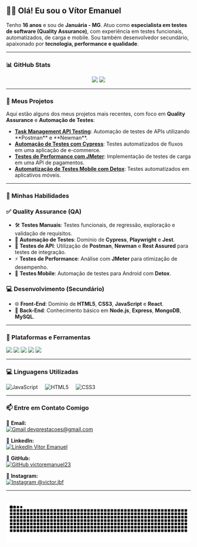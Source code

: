 <h2 align="left">👨‍💻 Olá! Eu sou o Vítor Emanuel</h2>

<p align="left">
  Tenho <strong>16 anos</strong> e sou de <strong>Januária - MG</strong>. Atuo como <strong>especialista em testes de software (Quality Assurance)</strong>, com experiência em testes funcionais, automatizados, de carga e mobile. Sou também desenvolvedor secundário, apaixonado por <strong>tecnologia, performance e qualidade</strong>.
</p>

---

<h3 align="left">📊 GitHub Stats</h3>

<div align="center">
  <img src="https://github-readme-stats.vercel.app/api?username=victoremanuel23&show_icons=true&theme=dracula&include_all_commits=true&hide_border=false" height="160" />
  <img src="https://github-readme-stats.vercel.app/api/top-langs/?username=victoremanuel23&layout=donut-vertical&theme=dracula&hide_border=false&langs_count=6" height="160" />
</div>

---

<h3 align="left">🚀 Meus Projetos</h3>

<p align="left">
  Aqui estão alguns dos meus projetos mais recentes, com foco em <strong>Quality Assurance</strong> e <strong>Automação de Testes</strong>:
</p>

<ul align="left">
  <li><strong><a href="https://github.com/victoremanuel23/Task-Management-API-Testing" target="_blank">Task Management API Testing</a></strong>: Automação de testes de APIs utilizando **Postman** e **Newman**.</li>
  <li><strong><a href="https://github.com/victoremanuel23/cypress-ecommerce-testing" target="_blank">Automação de Testes com Cypress</a></strong>: Testes automatizados de fluxos em uma aplicação de e-commerce.</li>
  <li><strong><a href="https://github.com/victoremanuel23/jmeter-api-performance" target="_blank">Testes de Performance com JMeter</a></strong>: Implementação de testes de carga em uma API de pagamentos.</li>
  <li><strong><a href="https://github.com/victoremanuel23/Detox-Mobile-Test" target="_blank">Automatização de Testes Mobile com Detox</a></strong>: Testes automatizados em aplicativos móveis.</li>
</ul>

---

<h3 align="left">🧠 Minhas Habilidades</h3>

### ✅ **Quality Assurance (QA)**
- 🛠️ **Testes Manuais**: Testes funcionais, de regressão, exploração e validação de requisitos.
- 🤖 **Automação de Testes**: Domínio de **Cypress**, **Playwright** e **Jest**.
- 🔌 **Testes de API**: Utilização de **Postman**, **Newman** e **Rest Assured** para testes de integração.
- ⚡ **Testes de Performance**: Análise com **JMeter** para otimização de desempenho.
- 📱 **Testes Mobile**: Automação de testes para Android com **Detox**.

### 💻 **Desenvolvimento (Secundário)**
- 🌐 **Front-End**: Domínio de **HTML5**, **CSS3**, **JavaScript** e **React**.
- 🔧 **Back-End**: Conhecimento básico em **Node.js**, **Express**, **MongoDB**, **MySQL**.

---

<h3 align="left">🔧 Plataformas e Ferramentas</h3>

<div align="left">
  <img src="https://img.shields.io/badge/Postman-FF6C37?logo=postman&logoColor=white&style=for-the-badge" height="30" />
  <img src="https://img.shields.io/badge/VSCode-007ACC?logo=visual-studio-code&logoColor=white&style=for-the-badge" height="30" />
  <img src="https://img.shields.io/badge/JMeter-F56B00?logo=apache-jmeter&logoColor=white&style=for-the-badge" height="30" />
  <img src="https://img.shields.io/badge/Cypress-17202C?logo=cypress&logoColor=white&style=for-the-badge" height="30" />
  <img src="https://img.shields.io/badge/Jira-0052CC?logo=jira&logoColor=white&style=for-the-badge" height="30" />
</div>

---

<h3 align="left">💻 Linguagens Utilizadas</h3>

<div align="left">
  <img src="https://cdn.jsdelivr.net/gh/devicons/devicon/icons/javascript/javascript-original.svg" height="30" alt="JavaScript" />
  <img width="12" />
  <img src="https://cdn.jsdelivr.net/gh/devicons/devicon/icons/html5/html5-original.svg" height="30" alt="HTML5" />
  <img width="12" />
  <img src="https://cdn.jsdelivr.net/gh/devicons/devicon/icons/css3/css3-original.svg" height="30" alt="CSS3" />
</div>

---

<h3 align="left">📫 Entre em Contato Comigo</h3>

<p align="left">
🔹 <strong>Email:</strong><br>
<a href="mailto:devprestacoes@gmail.com" target="_blank">
  <img src="https://img.icons8.com/color/28/gmail-new.png" alt="Gmail" /> devprestacoes@gmail.com
</a>
</p>

<p align="left">
🔹 <strong>LinkedIn:</strong><br>
<a href="https://www.linkedin.com/in/vitor-emanuel-006369361" target="_blank">
  <img src="https://img.icons8.com/color/28/linkedin.png" alt="LinkedIn" /> Vitor Emanuel
</a>
</p>

<p align="left">
🔹 <strong>GitHub:</strong><br>
<a href="https://github.com/victoremanuel23" target="_blank">
  <img src="https://img.icons8.com/ios-filled/28/000000/github.png" alt="GitHub" /> victoremanuel23
</a>
</p>

<p align="left">
🔹 <strong>Instagram:</strong><br>
<a href="https://www.instagram.com/victor.jbf/" target="_blank">
  <img src="https://img.icons8.com/color/28/instagram-new.png" alt="Instagram" /> @victor.jbf
</a>
</p>

---

<br clear="both"/>

<img src="https://raw.githubusercontent.com/victoremanuel23/victoremanuel23/output/snake.svg" alt="Snake animation" />
